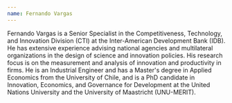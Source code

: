 ```yaml
---
name: Fernando Vargas
---
```

Fernando Vargas is a Senior Specialist in the Competitiveness, Technology, and Innovation Division (CTI) at the Inter-American Development Bank (IDB). He has extensive experience advising national agencies and multilateral organizations in the design of science and innovation policies. His research focus is on the measurement and analysis of innovation and productivity in firms. He is an Industrial Engineer and has a Master's degree in Applied Economics from the University of Chile, and is a PhD candidate in Innovation, Economics, and Governance for Development at the United Nations University and the University of Maastricht (UNU-MERIT).
